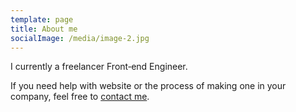 ```yaml
---
template: page
title: About me
socialImage: /media/image-2.jpg
---
```

I currently a freelancer Front‑end Engineer.

If you need help with website or the process of making one in your company, feel free to [contact me](/pages/contacts).